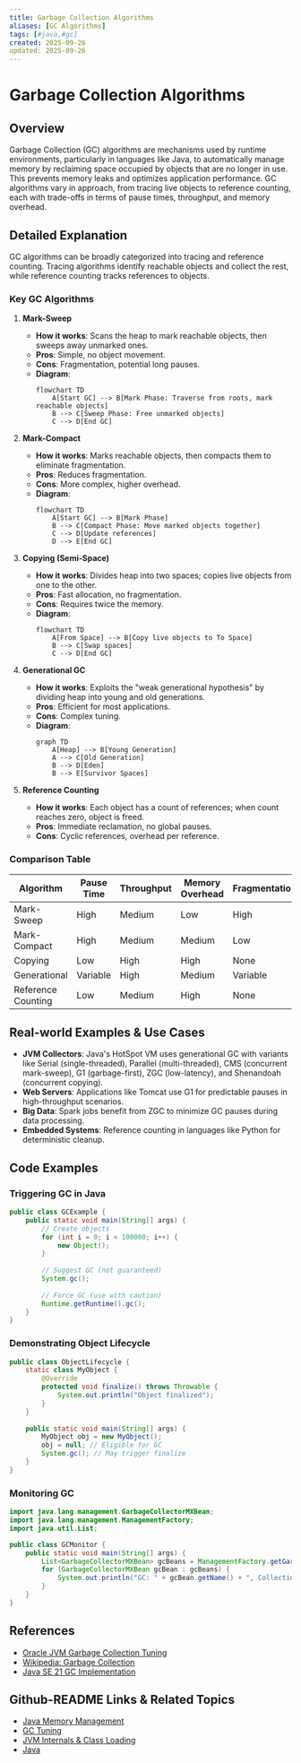 ```yaml
---
title: Garbage Collection Algorithms
aliases: [GC Algorithms]
tags: [#java,#gc]
created: 2025-09-26
updated: 2025-09-26
---
```


# Garbage Collection Algorithms

## Overview

Garbage Collection (GC) algorithms are mechanisms used by runtime environments, particularly in languages like Java, to automatically manage memory by reclaiming space occupied by objects that are no longer in use. This prevents memory leaks and optimizes application performance. GC algorithms vary in approach, from tracing live objects to reference counting, each with trade-offs in terms of pause times, throughput, and memory overhead.

## Detailed Explanation

GC algorithms can be broadly categorized into tracing and reference counting. Tracing algorithms identify reachable objects and collect the rest, while reference counting tracks references to objects.

### Key GC Algorithms

1. **Mark-Sweep**
   - **How it works**: Scans the heap to mark reachable objects, then sweeps away unmarked ones.
   - **Pros**: Simple, no object movement.
   - **Cons**: Fragmentation, potential long pauses.
   - **Diagram**:
     ```mermaid
     flowchart TD
         A[Start GC] --> B[Mark Phase: Traverse from roots, mark reachable objects]
         B --> C[Sweep Phase: Free unmarked objects]
         C --> D[End GC]
     ```

2. **Mark-Compact**
   - **How it works**: Marks reachable objects, then compacts them to eliminate fragmentation.
   - **Pros**: Reduces fragmentation.
   - **Cons**: More complex, higher overhead.
   - **Diagram**:
     ```mermaid
     flowchart TD
         A[Start GC] --> B[Mark Phase]
         B --> C[Compact Phase: Move marked objects together]
         C --> D[Update references]
         D --> E[End GC]
     ```

3. **Copying (Semi-Space)**
   - **How it works**: Divides heap into two spaces; copies live objects from one to the other.
   - **Pros**: Fast allocation, no fragmentation.
   - **Cons**: Requires twice the memory.
   - **Diagram**:
     ```mermaid
     flowchart TD
         A[From Space] --> B[Copy live objects to To Space]
         B --> C[Swap spaces]
         C --> D[End GC]
     ```

4. **Generational GC**
   - **How it works**: Exploits the "weak generational hypothesis" by dividing heap into young and old generations.
   - **Pros**: Efficient for most applications.
   - **Cons**: Complex tuning.
   - **Diagram**:
     ```mermaid
     graph TD
         A[Heap] --> B[Young Generation]
         A --> C[Old Generation]
         B --> D[Eden]
         B --> E[Survivor Spaces]
     ```

5. **Reference Counting**
   - **How it works**: Each object has a count of references; when count reaches zero, object is freed.
   - **Pros**: Immediate reclamation, no global pauses.
   - **Cons**: Cyclic references, overhead per reference.

### Comparison Table

| Algorithm       | Pause Time | Throughput | Memory Overhead | Fragmentation |
|-----------------|------------|------------|-----------------|---------------|
| Mark-Sweep     | High       | Medium     | Low             | High          |
| Mark-Compact   | High       | Medium     | Medium          | Low           |
| Copying        | Low        | High       | High            | None          |
| Generational   | Variable   | High       | Medium          | Variable      |
| Reference Counting | Low    | Medium     | High            | None          |

## Real-world Examples & Use Cases

- **JVM Collectors**: Java's HotSpot VM uses generational GC with variants like Serial (single-threaded), Parallel (multi-threaded), CMS (concurrent mark-sweep), G1 (garbage-first), ZGC (low-latency), and Shenandoah (concurrent copying).
- **Web Servers**: Applications like Tomcat use G1 for predictable pauses in high-throughput scenarios.
- **Big Data**: Spark jobs benefit from ZGC to minimize GC pauses during data processing.
- **Embedded Systems**: Reference counting in languages like Python for deterministic cleanup.

## Code Examples

### Triggering GC in Java

```java
public class GCExample {
    public static void main(String[] args) {
        // Create objects
        for (int i = 0; i < 100000; i++) {
            new Object();
        }
        
        // Suggest GC (not guaranteed)
        System.gc();
        
        // Force GC (use with caution)
        Runtime.getRuntime().gc();
    }
}
```

### Demonstrating Object Lifecycle

```java
public class ObjectLifecycle {
    static class MyObject {
        @Override
        protected void finalize() throws Throwable {
            System.out.println("Object finalized");
        }
    }
    
    public static void main(String[] args) {
        MyObject obj = new MyObject();
        obj = null; // Eligible for GC
        System.gc(); // May trigger finalize
    }
}
```

### Monitoring GC

```java
import java.lang.management.GarbageCollectorMXBean;
import java.lang.management.ManagementFactory;
import java.util.List;

public class GCMonitor {
    public static void main(String[] args) {
        List<GarbageCollectorMXBean> gcBeans = ManagementFactory.getGarbageCollectorMXBeans();
        for (GarbageCollectorMXBean gcBean : gcBeans) {
            System.out.println("GC: " + gcBean.getName() + ", Collections: " + gcBean.getCollectionCount());
        }
    }
}
```

## References

- [Oracle JVM Garbage Collection Tuning](https://docs.oracle.com/en/java/javase/21/gctuning/introduction-garbage-collection-tuning.html)
- [Wikipedia: Garbage Collection](https://en.wikipedia.org/wiki/Garbage_collection_(computer_science))
- [Java SE 21 GC Implementation](https://docs.oracle.com/en/java/javase/21/gctuning/garbage-collector-implementation.html)

## Github-README Links & Related Topics

- [Java Memory Management](../java-memory-management/README.md)
- [GC Tuning](../gc-tuning/README.md)
- [JVM Internals & Class Loading](../jvm-internals-and-class-loading/README.md)
- [Java](../java/README.md)